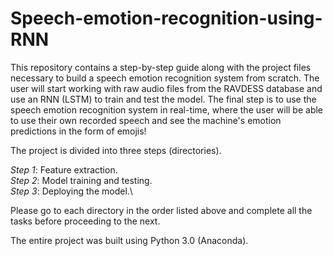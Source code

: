 # Speech-emotion-recognition-using-RNN

This repository contains a step-by-step guide along with the project files necessary to build a speech emotion recognition system from scratch. The user will start working with raw audio files from the RAVDESS database and use an RNN (LSTM) to train and test the model. The final step is to use the speech emotion recognition system in real-time, where the user will be able to use their own recorded speech and see the machine's emotion predictions in the form of emojis!

The project is divided into three steps (directories).

*Step 1*: Feature extraction.\
*Step 2*: Model training and testing.\
*Step 3*: Deploying the model.\

Please go to each directory in the order listed above and complete all the tasks before proceeding to the next.

The entire project was built using Python 3.0 (Anaconda).
